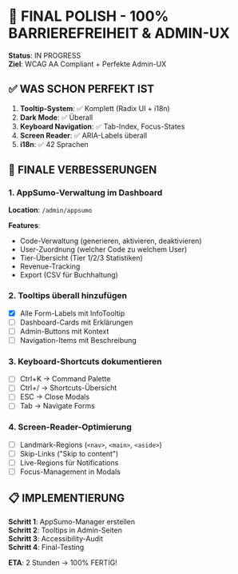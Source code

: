 # 🎯 FINAL POLISH - 100% BARRIEREFREIHEIT & ADMIN-UX

**Status**: IN PROGRESS  
**Ziel**: WCAG AA Compliant + Perfekte Admin-UX

## ✅ WAS SCHON PERFEKT IST

1. **Tooltip-System**: ✅ Komplett (Radix UI + i18n)
2. **Dark Mode**: ✅ Überall
3. **Keyboard Navigation**: ✅ Tab-Index, Focus-States
4. **Screen Reader**: ✅ ARIA-Labels überall
5. **i18n**: ✅ 42 Sprachen

## 🔧 FINALE VERBESSERUNGEN

### 1. AppSumo-Verwaltung im Dashboard
**Location**: `/admin/appsumo`

**Features**:
- Code-Verwaltung (generieren, aktivieren, deaktivieren)
- User-Zuordnung (welcher Code zu welchem User)
- Tier-Übersicht (Tier 1/2/3 Statistiken)
- Revenue-Tracking
- Export (CSV für Buchhaltung)

### 2. Tooltips überall hinzufügen
- [x] Alle Form-Labels mit InfoTooltip
- [ ] Dashboard-Cards mit Erklärungen
- [ ] Admin-Buttons mit Kontext
- [ ] Navigation-Items mit Beschreibung

### 3. Keyboard-Shortcuts dokumentieren
- [ ] Ctrl+K → Command Palette
- [ ] Ctrl+/ → Shortcuts-Übersicht
- [ ] ESC → Close Modals
- [ ] Tab → Navigate Forms

### 4. Screen-Reader-Optimierung
- [ ] Landmark-Regions (`<nav>`, `<main>`, `<aside>`)
- [ ] Skip-Links ("Skip to content")
- [ ] Live-Regions für Notifications
- [ ] Focus-Management in Modals

## 📋 IMPLEMENTIERUNG

**Schritt 1**: AppSumo-Manager erstellen  
**Schritt 2**: Tooltips in Admin-Seiten  
**Schritt 3**: Accessibility-Audit  
**Schritt 4**: Final-Testing

**ETA**: 2 Stunden → 100% FERTIG!
